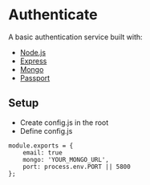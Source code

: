 # Authenticate

A basic authentication service built with:

- [Node.js][node]
- [Express][express]
- [Mongo][mongo]
- [Passport][passport]

## Setup

- Create config.js in the root
- Define config.js
```
module.exports = {
	email: true
    mongo: 'YOUR_MONGO_URL',
    port: process.env.PORT || 5800
};
```


[node]: https://nodejs.org
[express]: http://expressjs.com/
[mongo]: https://www.mongodb.org/
[passport]: http://passportjs.org/
